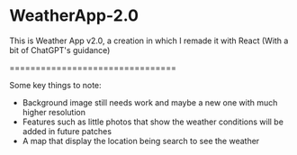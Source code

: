 # WeatherApp-2.0

This is Weather App v2.0, a creation in which I remade it with React (With a bit of ChatGPT's guidance)

================================

Some key things to note:

- Background image still needs work and maybe a new one with much higher resolution
- Features such as little photos that show the weather conditions will be added in future patches
- A map that display the location being search to see the weather
